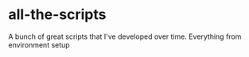 # all-the-scripts
A bunch of great scripts that I've developed over time. Everything from environment setup

